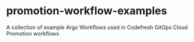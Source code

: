 # promotion-workflow-examples
A collection of example Argo Workflows used in Codefresh GitOps Cloud Promotion workflows
